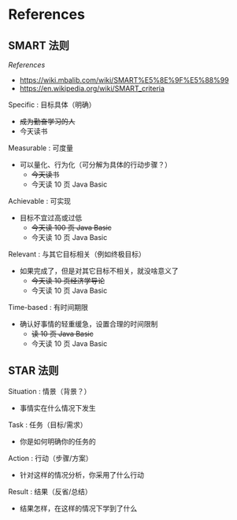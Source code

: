 # References

## SMART 法则

_References_

- https://wiki.mbalib.com/wiki/SMART%E5%8E%9F%E5%88%99
- https://en.wikipedia.org/wiki/SMART_criteria

Specific : 目标具体（明确）

- ~~成为勤奋学习的人~~
- 今天读书

Measurable : 可度量

- 可以量化、行为化（可分解为具体的行动步骤？）
    - ~~今天读书~~
    - 今天读 10 页 Java Basic

Achievable : 可实现

- 目标不宜过高或过低
    - ~~今天读 100 页 Java Basic~~
    - 今天读 10 页 Java Basic

Relevant : 与其它目标相关（例如终极目标）

- 如果完成了，但是对其它目标不相关，就没啥意义了
    - ~~今天读 10 页经济学导论~~
    - 今天读 10 页 Java Basic

Time-based : 有时间期限

- 确认好事情的轻重缓急，设置合理的时间限制
    - ~~读 10 页 Java Basic~~
    - 今天读 10 页 Java Basic

## STAR 法则

Situation : 情景（背景？）

- 事情实在什么情况下发生

Task : 任务（目标/需求）

- 你是如何明确你的任务的

Action : 行动（步骤/方案）

- 针对这样的情况分析，你采用了什么行动

Result : 结果（反省/总结）

- 结果怎样，在这样的情况下学到了什么
